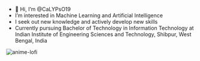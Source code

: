 - 👋 Hi, I’m @CaLYPsO19
- I’m interested in Machine Learning and Artificial Intelligence
- I seek out new knowledge and actively develop new skills
- Currently pursuing Bachelor of Technology in Information Technology at Indian Institute of Engineering Sciences and Technology, Shibpur, West Bengal, India

<!---
CaLYPsO19/CaLYPsO19 is a ✨ special ✨ repository because its `README.md` (this file) appears on your GitHub profile.
You can click the Preview link to take a look at your changes.
--->
![anime-lofi](https://user-images.githubusercontent.com/93235923/202108081-b13313d0-05bd-43f6-aa7e-92452dec2cbc.gif)
